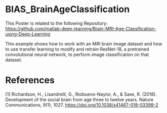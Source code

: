 # BIAS_BrainAgeClassification
This Poster is related to the following Repository: https://github.com/matlab-deep-learning/Brain-MRI-Age-Classification-using-Deep-Learning

This example shows how to work with an MRI brain image dataset and how to use transfer learning to modify and retrain ResNet-18, a pretrained convolutional neural network, to perform image classification on that dataset.

# References
[1] Richardson, H., Lisandrelli, G., Riobueno-Naylor, A., & Saxe, R. (2018). Development of the social brain from age three to twelve years. Nature Communications, 9(1), 1027. https://doi.org/10.1038/s41467-018-03399-2
